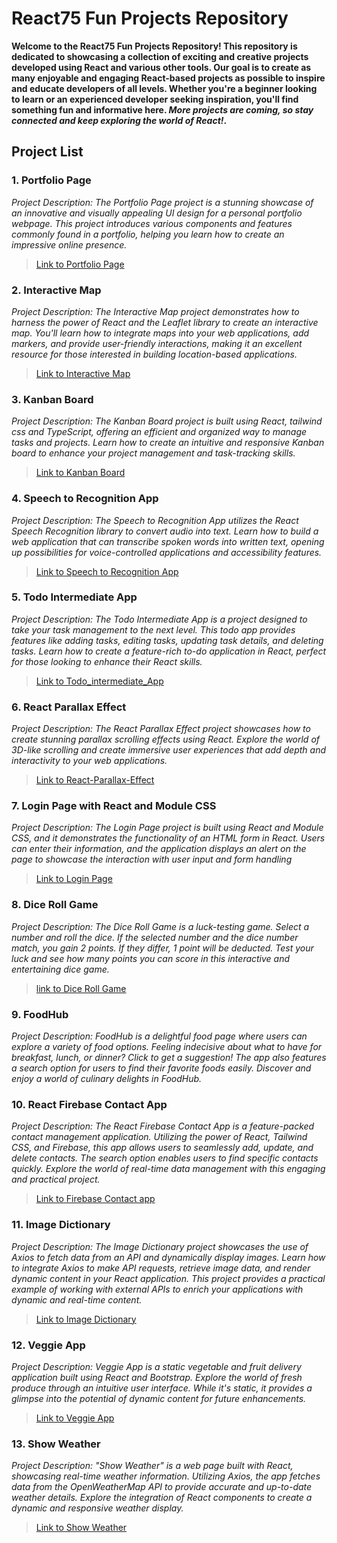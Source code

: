 # React75 Fun Projects Repository
**Welcome to the React75 Fun Projects Repository! This repository is dedicated to showcasing a collection of exciting and creative projects developed using React and various other tools. Our goal is to create as many enjoyable and engaging React-based projects as possible to inspire and educate developers of all levels. Whether you're a beginner looking to learn or an experienced developer seeking inspiration, you'll find something fun and informative here. *More projects are coming, so stay connected and keep exploring the world of React!*.**

## Project List
### 1. Portfolio Page
*Project Description: The Portfolio Page project is a stunning showcase of an innovative and visually appealing UI design for a personal portfolio webpage. This project introduces various components and features commonly found in a portfolio, helping you learn how to create an impressive online presence.* 
> [Link to Portfolio Page](https://react75-landingpage-1.vercel.app/)

### 2. Interactive Map
*Project Description: The Interactive Map project demonstrates how to harness the power of React and the Leaflet library to create an interactive map. You'll learn how to integrate maps into your web applications, add markers, and provide user-friendly interactions, making it an excellent resource for those interested in building location-based applications.*
> [Link to Interactive Map](https://react75-interactive-map-2.vercel.app/)

### 3. Kanban Board
*Project Description: The Kanban Board project is built using React, tailwind css and TypeScript, offering an efficient and organized way to manage tasks and projects. Learn how to create an intuitive and responsive Kanban board to enhance your project management and task-tracking skills.*
> [Link to Kanban Board](https://react75-kanban-board-3.vercel.app/)

### 4. Speech to Recognition App
*Project Description: The Speech to Recognition App utilizes the React Speech Recognition library to convert audio into text. Learn how to build a web application that can transcribe spoken words into written text, opening up possibilities for voice-controlled applications and accessibility features.*
> [Link to Speech to Recognition App](https://react75-speech-to-recognition-app-4.vercel.app/)

### 5. Todo Intermediate App
*Project Description: The Todo Intermediate App is a project designed to take your task management to the next level. This todo app provides features like adding tasks, editing tasks, updating task details, and deleting tasks. Learn how to create a feature-rich to-do application in React, perfect for those looking to enhance their React skills.*
> [Link to Todo_intermediate_App](https://react75-todo-app-5.vercel.app/)

### 6. React Parallax Effect
*Project Description: The React Parallax Effect project showcases how to create stunning parallax scrolling effects using React. Explore the world of 3D-like scrolling and create immersive user experiences that add depth and interactivity to your web applications.*
> [Link to React-Parallax-Effect](https://react75-react-tilting-ffect-6-8o6y1zuwe-ritanshrajput.vercel.app/)

### 7. Login Page with React and Module CSS
*Project Description: The Login Page project is built using React and Module CSS, and it demonstrates the functionality of an HTML form in React. Users can enter their information, and the application displays an alert on the page to showcase the interaction with user input and form handling*
> [Link to Login Page](https://react75-login-page-7.vercel.app/)

### 8. Dice Roll Game
*Project Description: The Dice Roll Game is a luck-testing game. Select a number and roll the dice. If the selected number and the dice number match, you gain 2 points. If they differ, 1 point will be deducted. Test your luck and see how many points you can score in this interactive and entertaining dice game.*
> [ link to Dice Roll Game](https://react75-dice-roll-game-8-uh6hendty-ritanshrajput.vercel.app/)

### 9. FoodHub
*Project Description: FoodHub is a delightful food page where users can explore a variety of food options. Feeling indecisive about what to have for breakfast, lunch, or dinner? Click to get a suggestion! The app also features a search option for users to find their favorite foods easily. Discover and enjoy a world of culinary delights in FoodHub.*

### 10. React Firebase Contact App
*Project Description: The React Firebase Contact App is a feature-packed contact management application. Utilizing the power of React, Tailwind CSS, and Firebase, this app allows users to seamlessly add, update, and delete contacts. The search option enables users to find specific contacts quickly. Explore the world of real-time data management with this engaging and practical project.*
> [Link to Firebase Contact app](https://react75-firebase-contact-app-10.vercel.app/)

### 11. Image Dictionary
*Project Description: The Image Dictionary project showcases the use of Axios to fetch data from an API and dynamically display images. Learn how to integrate Axios to make API requests, retrieve image data, and render dynamic content in your React application. This project provides a practical example of working with external APIs to enrich your applications with dynamic and real-time content.*
> [Link to Image Dictionary](https://react75-image-dictionary-11-j48k3wzty-ritanshrajput.vercel.app)

### 12. Veggie App
*Project Description: Veggie App is a static vegetable and fruit delivery application built using React and Bootstrap. Explore the world of fresh produce through an intuitive user interface. While it's static, it provides a glimpse into the potential of dynamic content for future enhancements.*
> [Link to Veggie App](https://react75-veggie-app-12-topd79wns-ritanshrajput.vercel.app)

### 13. Show Weather
*Project Description: "Show Weather" is a web page built with React, showcasing real-time weather information. Utilizing Axios, the app fetches data from the OpenWeatherMap API to provide accurate and up-to-date weather details. Explore the integration of React components to create a dynamic and responsive weather display.*
> [Link to Show Weather](https://react75-show-weather-13.vercel.app/)
